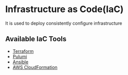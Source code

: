 # Infrastructure as Code(IaC)
It is used to deploy consistently configure infrastructure

## Available IaC Tools
- [Terraform](https://www.terraform.io/use-cases/infrastructure-as-code)
- [Pulumi](https://www.pulumi.com/solutions/infrastructure-ci-cd/)
- [Ansible](https://www.redhat.com/en/technologies/management/ansible/infrastructure)
- [AWS CloudFormation](https://aws.amazon.com/cloudformation/)
